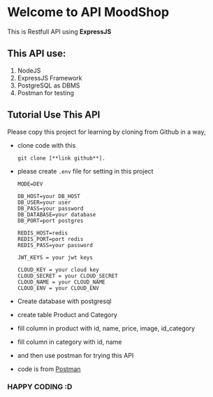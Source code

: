 # Welcome to API MoodShop
This is Restfull API using **ExpressJS**
## This API use:
1. NodeJS
2. ExpressJS Framework
3. PostgreSQL as DBMS
4. Postman for testing

## Tutorial Use This API

Please copy this project for learning by cloning from Github in a way, 
- clone code with this

  `git clone [**link github**].`
- please create `.env` file for setting in this project
  ```
  MODE=DEV

  DB_HOST=your DB_HOST
  DB_USER=your user
  DB_PASS=your password
  DB_DATABASE=your database
  DB_PORT=port postgres

  REDIS_HOST=redis
  REDIS_PORT=port redis 
  REDIS_PASS=your password

  JWT_KEYS = your jwt keys

  CLOUD_KEY = your cloud key
  CLOUD_SECRET = your CLOUD_SECRET
  CLOUD_NAME = your CLOUD_NAME
  CLOUD_ENV = your CLOUD_ENV
  ```
- Create database with postgresql
- create table Product and Category
- fill column in product with id, name, price, image, id_category
- fill column in category with id, name
- and then use postman for trying this API
- code is from [Postman](https://web.postman.co/workspace/DevOps~11c91da1-708f-48a4-a903-c04ba134d26f/documentation/8654045-e5835fba-208c-4200-9f16-7e1b519a2b51)

### HAPPY CODING :D
